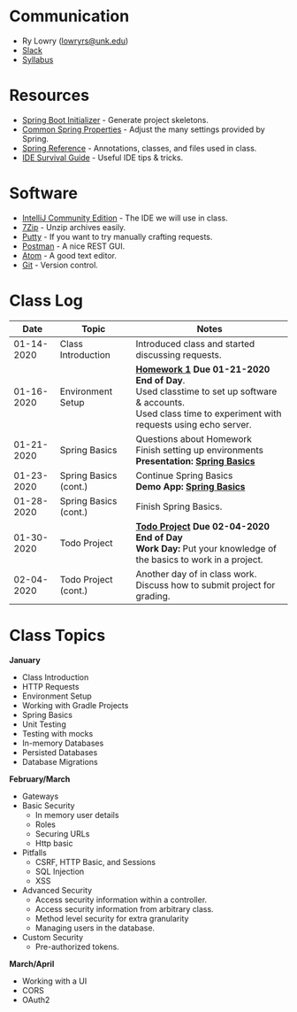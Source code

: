 # Communication

* Ry Lowry (lowryrs@unk.edu)
* [Slack](https://cybr406-2020.slack.com)
* [Syllabus](/files/cybr406-syllabus-2020.pdf)

# Resources

* [Spring Boot Initializer][] - Generate project skeletons.
* [Common Spring Properties][] - Adjust the many settings provided by Spring.
* [Spring Reference][] - Annotations, classes, and files used in class.
* [IDE Survival Guide][] - Useful IDE tips & tricks.

# Software

* [IntelliJ Community Edition][] - The IDE we will use in class.
* [7Zip][] - Unzip archives easily.
* [Putty][] - If you want to try manually crafting requests.
* [Postman][] - A nice REST GUI.
* [Atom][] - A good text editor.
* [Git][] - Version control.

# Class Log

| Date | Topic | Notes |
|------|-------|-------|
| 01-14-2020 | Class Introduction | Introduced class and started discussing requests. |
| 01-16-2020 | Environment Setup | **[Homework 1](/homework/cybr406-hwk1.docx) Due 01-21-2020 End of Day**.<br/>Used classtime to set up software & accounts.<br/>Used class time to experiment with requests using echo server.
| 01-21-2020 | Spring Basics | Questions about Homework<br/>Finish setting up environments<br/>**Presentation: [Spring Basics][]** |
| 01-23-2020 | Spring Basics (cont.) | Continue Spring Basics<br/>**Demo App: [Spring Basics][]** |
| 01-28-2020 | Spring Basics (cont.) | Finish Spring Basics. |
| 01-30-2020 | Todo Project | **[Todo Project](https://github.com/ryl/cybr406-todo) Due 02-04-2020 End of Day**<br/>**Work Day:** Put your knowledge of the basics to work in a project. |
| 02-04-2020 | Todo Project (cont.) | Another day of in class work.<br/>Discuss how to submit project for grading. |

# Class Topics

**January**

* Class Introduction
* HTTP Requests
* Environment Setup
* Working with Gradle Projects
* Spring Basics
* Unit Testing
* Testing with mocks
* In-memory Databases
* Persisted Databases
* Database Migrations

**February/March**

* Gateways
* Basic Security
  * In memory user details
  * Roles
  * Securing URLs
  * Http basic
* Pitfalls
  * CSRF, HTTP Basic, and Sessions
  * SQL Injection
  * XSS
* Advanced Security
  * Access security information within a controller.
  * Access security information from arbitrary class.
  * Method level security for extra granularity
  * Managing users in the database.
* Custom Security
  * Pre-authorized tokens.

**March/April**

* Working with a UI
* CORS
* OAuth2

<!-- Resources -->
[Spring Boot Initializer]: https://start.spring.io
[Common Spring Properties]: https://docs.spring.io/spring-boot/docs/current/reference/html/common-application-properties.html
[WizTools RESTClient]: https://github.com/wiztools/rest-client/releases/download/3.7.1/restclient-ui-fat-3.7.1.jar
[Postman]: https://www.getpostman.com
[Heroku Project Setup]: /notes/heroku-project-setup.md
[GitHub + Heroku Project Setup]: /notes/github-project-setup.md
[Git]: https://git-scm.com/downloads
[IntelliJ Community Edition]: https://www.jetbrains.com/idea/
[7Zip]: https://www.7-zip.org/
[Putty]: https://www.chiark.greenend.org.uk/~sgtatham/putty/latest.html
[Atom]: https://atom.io/

<!-- Files -->
[Spring Basics]: /files/spring-boot-basics.pptx

<!-- Notes -->
[Database Migrations]: /notes/database-migrations.md
[Spring Data REST]: /notes/spring-data-rest.md
[Gateways]: /notes/gateways.md
[Security - Basics]: /notes/security-basics.md
[Security - Advanced]: /notes/security-advanced.md
[Security - Checklist]: /notes/security-checklist.md
[open-house]: /notes/open-house.md
[Event Handler Shortcomings]: /notes/event-handler-shortcomings.md
[Security - OAuth]: /notes/security-oauth.md
[blog-wrap-up]: /notes/blog-odd-and-ends.md
[Spring Reference]: /notes/spring-reference.md
[IDE Survival Guide]: /notes/ide-survival-guide.md

<!-- Demos -->
[Books Demo]: https://github.com/ryl/cybr406-books
[Spring Basics]: https://github.com/ryl/cybr406-basics

<!-- Homework -->
[Homework 2]: /homework/homework02-persisted-database.md
[Homework 3]: /homework/homework03-user-security.md
[Homework 4]: /homework/homework04-user-oauth.md
[project]: /homework/project.md
